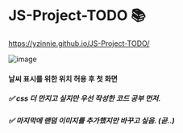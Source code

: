 # JS-Project-TODO 📚

https://yzinnie.github.io/JS-Project-TODO/


![image](https://github.com/yzinnie/JS-Project-TODO/assets/126447980/d6b36e57-0201-42e4-af80-c8e58c084e22)
#### 날씨 표시를 위한 위치 허용 후 첫 화면 


##### ✅ css 더 만지고 싶지만 우선 작성한 코드 공부 먼저.

##### ✅ 마지막에 랜덤 이미지를 추가했지만 바꾸고 싶음. (곧..)
